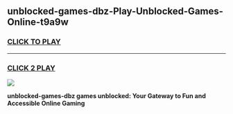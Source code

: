 
## unblocked-games-dbz-Play-Unblocked-Games-Online-t9a9w
<h3>
<a href="https://premium76.site?title=unblocked-games-dbz&ref=24A">CLICK TO PLAY</a></h3>
<hr>

<h3>
<a href="https://premium76.site?title=unblocked-games-dbz&ref=24A">CLICK 2 PLAY</a>
  
</h3>

<a href="https://premium76.site?title=unblocked-games-dbz&ref=24A"><img src="https://clearcache.store/games.png"></a>


**unblocked-games-dbz games unblocked: Your Gateway to Fun and Accessible Online Gaming**
